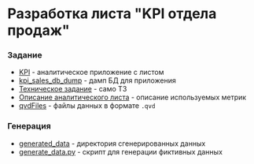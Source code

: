 # Разработка листа "KPI отдела продаж"

### Задание
- [KPI](./KPI.qvf) - аналитическое приложение с листом
- [kpi_sales_db_dump](./kpi_sales_db_dump.sql) - дамп БД для приложения
- [Техническое задание](./Техническое%20задание.docx) - само ТЗ
- [Описание аналитического листа](./Описание%20аналитического%20листа.docx) - описание используемых метрик
- [qvdFiles](./qvdFiles) - файлы данных в формате `.qvd`

### Генерация
- [generated_data](./generated_data) - директория сгенерированных данных
- [generate_data.py](./generate_data.py) - скрипт для генерации фиктивных данных

